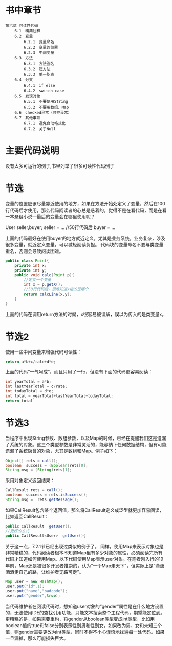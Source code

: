 
# 书中章节
```aidl	
第六章 可读性代码	
    6.1　精简注释	
    6.2　变量	
        6.2.1　变量命名	
        6.2.2　变量的位置	
        6.2.3　中间变量	
    6.3　方法	
        6.3.1　方法签名	
        6.3.2　短方法	
        6.3.3　单一职责	
    6.4　分支	
        6.4.1　if else	
        6.4.2　switch case	
    6.5　发现对象	
        6.5.1　不要使用String	
        6.5.2　不要用数组、Map	
    6.6　checked异常（可控异常）	
    6.7　其他事项	
        6.7.1　避免自动格式化	
        6.7.2　关于Null	
```

# 主要代码说明

没有太多可运行的例子,书里列举了很多可读性代码例子


# 节选

变量的位置应该尽量靠近使用的地方，如果在方法开始处定义了变量，然后在100行代码后才使用，那么代码阅读者的心总是悬着的，觉得不是在看代码，而是在看一本悬疑小说—最后的变量会在哪里使用呢？

User seller,buyer;
seller = ...
//50行代码后
buyer = ...

上面的代码最好在使用buyer的地方就近定义，尤其是业务系统，业务复杂，涉及很多变量，就近定义变量，可以减轻阅读负担。
代码块的变量命名不要与类变量重名，否则会导致阅读困难。

```java
public class Point{
    private int x;
    private int y;
    public void calc(Point p){
        //定义一个变量
        int x = p.getX();
        //50行代码后，很难知道x指的是哪个
        return calcLine(x,y);
    }
}
```


上面的代码在调用return方法的时候，x很容易被误解，误以为传入的是类变量x。


# 节选2

使用一些中间变量来增强代码可读性：

```java
return a*b+c/rate+d*e;
```


上面的代码“一气呵成”，而且只用了一行，但没有下面的代码更容易阅读：

```java
int yearTotal = a*b;
int lastYearTotal = c/rate;
int todayTotal = d*e;
int total = yearTotal+lastYearTotal+todayTotal;
return total
```


# 节选3 


当程序中出现String参数、数组参数，以及Map的时候，已经在提醒我们这是遗漏了系统的对象。这三个类型参数是非常灵活的，能容纳下任何数据结构，但有可能遗漏了系统隐含的对象，尤其是数组和Map。例子如下：

```java
Object[] rets = call();
boolean  success = (Boolean)rets[0];
String msg = (String)rets[1];
```


采用对象定义返回结果：
```java
CallResult rets = call();
boolean  success = rets.isSuccess();
String msg =  rets.getMessage();
```


如果CallResult包含某个返回值，那么将CallResult定义成泛型就更加容易阅读，比如返回CallResult：
```java
public CallResult  getUser();
//更好的方式
public CallResult<User>  getUser(){
```


关于这一点，7.2.1节已经出现过类似的例子了。
同样，使用Map来表示对象也是非常糟糕的，代码阅读者根本不知道Map里有多少对象的属性，必须阅读完所有代码才知道如何使用Map。以下代码使用Map表示user对象。在笔者刚入行的19年前，Map还是被很多开发者推崇的，认为“一个Map走天下”，但实际上是“潇潇洒洒走自己的路，让维护者无路可走”。
```java
Map user = new HashMap();
user.put("id",1);
user.put("name","badcode");
user.put("gender",true);
```

当代码维护者在阅读代码时，想知道user对象的“gender”属性是在什么地方设置的，无法使用IDE的查找引用功能，只能文本搜索整个工程代码，期望能定位到。更糟糕的是，如果需要重构，将gender从boolean类型变成int类型，比如用boolean值的true和false分别表示性别男和性别女，如果改为男、女和未知三个值，则gender需要更改为int类型，同时不得不小心谨慎地找遍每一处代码。如果一旦漏掉，那么可能损失巨大。